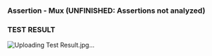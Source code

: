 ### Assertion - Mux (UNFINISHED: Assertions not analyzed)
### TEST RESULT
![Uploading Test Result.jpg…]()
